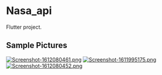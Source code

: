 # Nasa_api

Flutter project.

## Sample Pictures
[![Screenshot-1612080461.png](https://i.postimg.cc/nrQWq6Gn/Screenshot-1612080461.png)](https://postimg.cc/JHMKLYFF)
[![Screenshot-1611995175.png](https://i.postimg.cc/sDPr8h5s/Screenshot-1611995175.png)](https://postimg.cc/TpPF5hk4)
[![Screenshot-1612080452.png](https://i.postimg.cc/Bnq0GnCD/Screenshot-1612080452.png)](https://postimg.cc/sv08YyqD)
